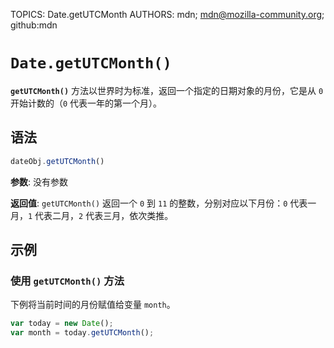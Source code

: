 TOPICS: Date.getUTCMonth
AUTHORS: mdn; mdn@mozilla-community.org; github:mdn

# `Date.getUTCMonth()`

**`getUTCMonth()`** 方法以世界时为标准，返回一个指定的日期对象的月份，它是从 `0` 开始计数的（`0` 代表一年的第一个月）。

## 语法

```javascript
dateObj.getUTCMonth()
```

**参数**: 没有参数

**返回值**: `getUTCMonth()` 返回一个 `0` 到 `11` 的整数，分别对应以下月份：`0` 代表一月，`1` 代表二月，`2` 代表三月，依次类推。

## 示例

### 使用 `getUTCMonth()` 方法

下例将当前时间的月份赋值给变量 `month`。

```javascript
var today = new Date();
var month = today.getUTCMonth();
```
